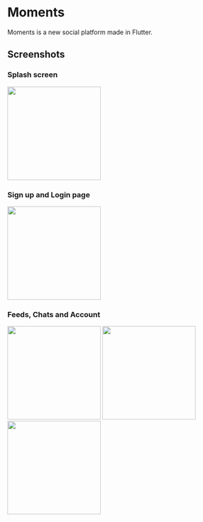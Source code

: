 # Moments

Moments is a new social platform made in Flutter.

## Screenshots

### Splash screen

<img src="https://imgur.com/MDd6jfh.gif" width="210">

### Sign up and Login page

<img src="https://imgur.com/B9eVNoK.png" width = "210">

### Feeds, Chats and Account

<img src="https://imgur.com/vZIsf5B.png"  width="210"/> <img src="https://imgur.com/dy4j3gy.png" width="210"/> <img src="https://imgur.com/LUC4E7E.png" width="210"/>
